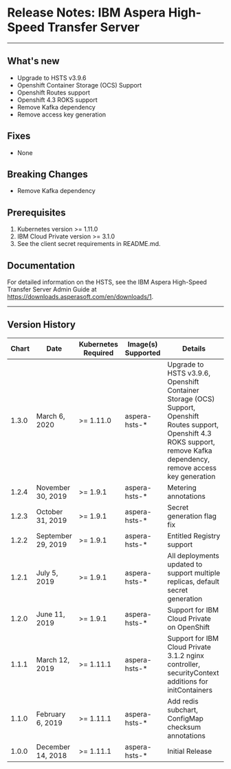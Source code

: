 # Release Notes: IBM Aspera High-Speed Transfer Server

___

## What's new

* Upgrade to HSTS v3.9.6
* Openshift Container Storage (OCS) Support
* Openshift Routes support
* Openshift 4.3 ROKS support
* Remove Kafka dependency
* Remove access key generation

## Fixes

* None

## Breaking Changes

* Remove Kafka dependency

## Prerequisites

1. Kubernetes version >= 1.11.0
2. IBM Cloud Private version >= 3.1.0
3. See the client secret requirements in README.md.

## Documentation

For detailed information on the HSTS, see the IBM Aspera High-Speed Transfer Server Admin Guide at https://downloads.asperasoft.com/en/downloads/1.

___

## Version History

| Chart | Date        | Kubernetes Required | Image(s) Supported         | Details                                                             |
| ----- | ----------- | ------------------- | -------------------------- | ------------------------------------------------------------------- |
| 1.3.0 | March 6, 2020      | >= 1.11.0 | aspera-hsts-* | Upgrade to HSTS v3.9.6, Openshift Container Storage (OCS) Support, Openshift Routes support, Openshift 4.3 ROKS support, remove Kafka dependency, remove access key generation |
| 1.2.4 | November 30, 2019  | >= 1.9.1  | aspera-hsts-* | Metering annotations |
| 1.2.3 | October 31, 2019   | >= 1.9.1  | aspera-hsts-* | Secret generation flag fix |
| 1.2.2 | September 29, 2019 | >= 1.9.1  | aspera-hsts-* | Entitled Registry support |
| 1.2.1 | July 5, 2019       | >= 1.9.1  | aspera-hsts-* | All deployments updated to support multiple replicas, default secret generation |
| 1.2.0 | June 11, 2019      | >= 1.9.1  | aspera-hsts-* | Support for IBM Cloud Private on OpenShift |
| 1.1.1 | March 12, 2019     | >= 1.11.1 | aspera-hsts-* | Support for IBM Cloud Private 3.1.2 nginx controller, securityContext additions for initContainers |
| 1.1.0 | February 6, 2019   | >= 1.11.1 | aspera-hsts-* | Add redis subchart, ConfigMap checksum annotations|
| 1.0.0 | December 14, 2018  | >= 1.11.1 | aspera-hsts-* | Initial Release |

